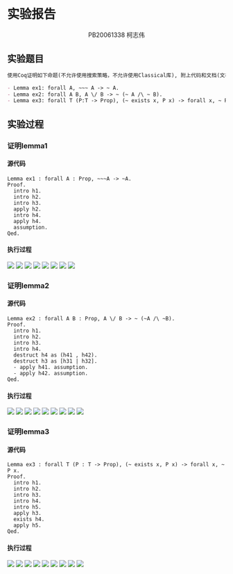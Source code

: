 # 实验报告

<center>PB20061338 柯志伟</center>

## 实验题目

```markdown
使⽤Coq证明如下命题(不允许使⽤搜索策略，不允许使⽤Classical库), 附上代码和⽂档(⽂档中列出每个证明步骤的输出截图)

- Lemma ex1: forall A, ~~~ A -> ~ A.
- Lemma ex2: forall A B, A \/ B -> ~ (~ A /\ ~ B).
- Lemma ex3: forall T (P:T -> Prop), (~ exists x, P x) -> forall x, ~ P x.
```

## 实验过程

### 证明lemma1
#### 源代码
```coq
Lemma ex1 : forall A : Prop, ~~~A -> ~A.
Proof.
  intro h1.
  intro h2.
  intro h3.
  apply h2.
  intro h4.
  apply h4.
  assumption.
Qed.

```
#### 执行过程
![](pics/Snipaste_2023-06-16_15-12-17.png)
![](pics/Snipaste_2023-06-16_15-12-39.png)
![](pics/Snipaste_2023-06-16_15-12-48.png)
![](pics/Snipaste_2023-06-16_15-12-55.png)
![](pics/Snipaste_2023-06-16_15-13-02.png)
![](pics/Snipaste_2023-06-16_15-13-09.png)
![](pics/Snipaste_2023-06-16_15-13-17.png)
![](pics/Snipaste_2023-06-16_15-13-24.png)
### 证明lemma2
#### 源代码
```coq
Lemma ex2 : forall A B : Prop, A \/ B -> ~ (~A /\ ~B).
Proof.
  intro h1.
  intro h2.
  intro h3.
  intro h4.
  destruct h4 as (h41 , h42).
  destruct h3 as [h31 | h32].
  - apply h41. assumption.
  - apply h42. assumption.
Qed.

```
#### 执行过程
![](pics/Snipaste_2023-06-16_15-14-50.png)
![](pics/Snipaste_2023-06-16_15-14-59.png)
![](pics/Snipaste_2023-06-16_15-15-07.png)
![](pics/Snipaste_2023-06-16_15-15-14.png)
![](pics/Snipaste_2023-06-16_15-15-21.png)
![](pics/Snipaste_2023-06-16_15-15-30.png)
![](pics/Snipaste_2023-06-16_15-15-38.png)
![](pics/Snipaste_2023-06-16_15-15-47.png)
![](pics/Snipaste_2023-06-16_15-15-55.png)
### 证明lemma3
#### 源代码
```coq
Lemma ex3 : forall T (P : T -> Prop), (~ exists x, P x) -> forall x, ~ P x.
Proof.
  intro h1.
  intro h2.
  intro h3.
  intro h4.
  intro h5. 
  apply h3.
  exists h4.
  apply h5.
Qed.

```
#### 执行过程
![](pics/Snipaste_2023-06-16_15-16-57.png)
![](pics/Snipaste_2023-06-16_15-17-05.png)
![](pics/Snipaste_2023-06-16_15-17-12.png)
![](pics/Snipaste_2023-06-16_15-17-19.png)
![](pics/Snipaste_2023-06-16_15-17-27.png)
![](pics/Snipaste_2023-06-16_15-17-35.png)
![](pics/Snipaste_2023-06-16_15-17-41.png)
![](pics/Snipaste_2023-06-16_15-17-49.png)
![](pics/Snipaste_2023-06-16_15-17-57.png)



